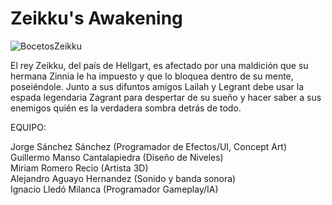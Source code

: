 # Zeikku's Awakening

![BocetosZeikku](https://user-images.githubusercontent.com/47304153/147394919-480fb78f-1ed7-41a2-9f21-f1054cd35555.png)

El rey Zeikku, del país de Hellgart, es afectado por una maldición que su hermana Zinnia le ha impuesto y que lo bloquea dentro de su mente, poseiéndole. Junto a sus difuntos amigos Lailah y Legrant debe usar la espada legendaria Zagrant para despertar de su sueño y hacer saber a sus enemigos quién es la verdadera sombra detrás de todo.

EQUIPO:

Jorge Sánchez Sánchez (Programador de Efectos/UI, Concept Art)<br>
Guillermo Manso Cantalapiedra (Diseño de Niveles)<br>
Miriam Romero Recio (Artista 3D)<br>
Alejandro Aguayo Hernandez (Sonido y banda sonora)<br>
Ignacio Lledó Milanca (Programador Gameplay/IA)<br>
